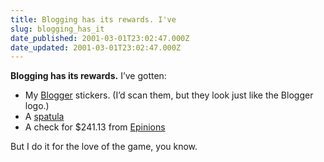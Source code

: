 ```yaml
---
title: Blogging has its rewards. I've
slug: blogging_has_it
date_published: 2001-03-01T23:02:47.000Z
date_updated: 2001-03-01T23:02:47.000Z
---
```


**Blogging has its rewards.** I’ve gotten:

- My [Blogger](http://www.blogger.com) stickers. (I’d scan them, but they look just like the Blogger logo.)
- A [spatula](http://www.amazon.com/exec/obidos/ASIN/B00004OCL8/ref=cm_mp_wl/104-2881473-1034313?colid=2445HGNSNLOHF)
- A check for $241.13 from [Epinions](http://anildash.epinions.com)

But I do it for the love of the game, you know.
